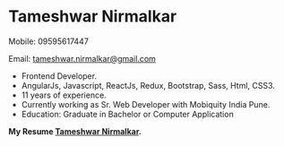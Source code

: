 # Tameshwar Nirmalkar #
  Mobile: 09595617447
  
  Email: tameshwar.nirmalkar@gmail.com
  
* Frontend Developer.
* AngularJs, Javascript, ReactJs, Redux, Bootstrap, Sass, Html, CSS3.
* 11 years of experience.
* Currently working as Sr. Web Developer with Mobiquity India Pune.
* Education: Graduate in Bachelor or Computer Application

**My Resume [Tameshwar Nirmalkar](https://github.com/TameshwarNirmalkar/My-profile/blob/master/Updated_Resume.doc "Tameshwar Nirmalkar").**
